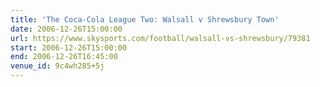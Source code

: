 ```yaml
---
title: 'The Coca-Cola League Two: Walsall v Shrewsbury Town'
date: 2006-12-26T15:00:00
url: https://www.skysports.com/football/walsall-vs-shrewsbury/79381
start: 2006-12-26T15:00:00
end: 2006-12-26T16:45:00
venue_id: 9c4wh285+5j
---
```

